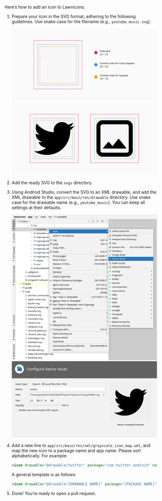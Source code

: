 Here’s how to add an icon to&nbsp;Lawnicons.

1. Prepare your icon in the SVG format, adhering to the following guidelines. Use snake case for the filename (e.g.,&nbsp;`youtube_music.svg`).

    ![](./contributing-image-1.png) ![](./contributing-image-2.png)

1. Add the ready SVG to the `svgs`&nbsp;directory.

1. Using Android Studio, convert the SVG to an XML drawable, and add the XML drawable to the `app/src/main/res/drawable` directory. Use snake case for the drawable name (e.g., `youtube_music`). You can keep all settings at their&nbsp;defaults.

    ![](./contributing-image-3.png) ![](./contributing-image-4.png)

1. Add a new line to `app/src/main/res/xml/grayscale_icon_map.xml`, and map the new icon to a package name and app name. Please sort alphabetically. For&nbsp;example:

    ```xml
    <icon drawable="@drawable/twitter" package="com.twitter.android" name="Twitter" />
    ```

    A general template is as&nbsp;follows:

    ```xml
    <icon drawable="@drawable/[DRAWABLE NAME]" package="[PACKAGE NAME]" name="[APP NAME]" />
    ```

1. Done! You’re ready to open a pull&nbsp;request.
